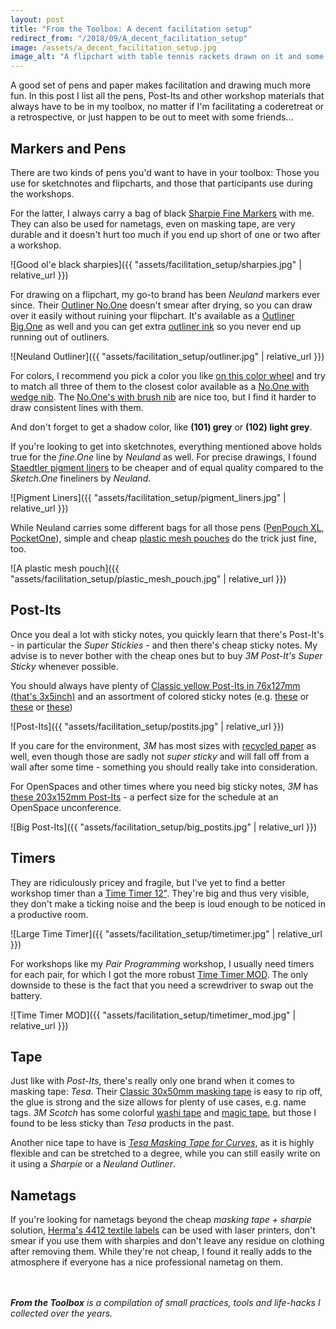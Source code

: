 ```yaml
---
layout: post
title: "From the Toolbox: A decent facilitation setup"
redirect_from: "/2018/09/A_decent_facilitation_setup"
image: /assets/a_decent_facilitation_setup.jpg
image_alt: "A flipchart with table tennis rackets drawn on it and some markers"
---
```

A good set of pens and paper makes facilitation and drawing much more fun. In this post I list all the pens, Post-Its and other workshop materials that always have to be in my toolbox, no matter if I'm facilitating a coderetreat or a retrospective, or just happen to be out to meet with some friends...

## Markers and Pens

There are two kinds of pens you'd want to have in your toolbox: Those you use for sketchnotes and flipcharts, and those that participants use during the workshops.

For the latter, I always carry a bag of black [Sharpie Fine Markers](http://www.sharpie.com/sharpie/fine/SHFineBlackFine.html#cgid=classic&start=1) with me. They can also be used for nametags, even on masking tape, are very durable and it doesn't hurt too much if you end up short of one or two after a workshop.

![Good ol'e black sharpies]({{ "assets/facilitation_setup/sharpies.jpg" | relative_url }})

For drawing on a flipchart, my go-to brand has been *Neuland* markers ever since. Their [Outliner No.One](https://eu.neuland.com/markers-more/neuland-markers/outliner-wedge-nib-2-6-mm.html) doesn't smear after drying, so you can draw over it easily without ruining your flipchart. It's available as a [Outliner Big.One](https://eu.neuland.com/markers-more/neuland-markers/outliner-wedge-nib-6-12-mm.html) as well and you can get extra [outliner ink](https://eu.neuland.com/markers-more/refill-inks/refillone-ink-outliner-permanent.html) so you never end up running out of outliners.

![Neuland Outliner]({{ "assets/facilitation_setup/outliner.jpg" | relative_url }})

For colors, I recommend you pick a color you like [on this color wheel](https://color.adobe.com/create/color-wheel/?base=2&rule=Triad&selected=0&name=My%20Color%20Theme&mode=rgb&rgbvalues=0.6027817349030464,0.06999999999999998,0.7,1,0.7551170835223047,0.09999999999999998,0.8456852934968992,0,1,0.07999999999999999,0.8,0.5760214645748966,0.03500000000000003,0.7,0.49313093603098085&swatchOrder=0,1,2,3,4
) and try to match all three of them to the closest color available as a [No.One with wedge nib](https://eu.neuland.com/markers-more/neuland-markers/neuland-no.one-wedge-nib-single-colours.html). The [No.One's with brush nib](https://eu.neuland.com/markers-more/neuland-markers/artmarker-brush-nib-0.5-7-mm-single-colours.html?c=763) are nice too, but I find it harder to draw consistent lines with them.

And don't forget to get a shadow color, like **(101) grey** or **(102) light grey**.

If you're looking to get into sketchnotes, everything mentioned above holds true for the *fine.One* line by *Neuland* as well. For precise drawings, I found [Staedtler pigment liners](https://www.staedtler.com/intl/en/products/products-for-colouring/fineliners/pigment-liner-308-fineliner-308-sb6p/) to be cheaper and of equal quality compared to the *Sketch.One* fineliners by *Neuland*.

![Pigment Liners]({{ "assets/facilitation_setup/pigment_liners.jpg" | relative_url }})

While Neuland carries some different bags for all those pens ([PenPouch XL](https://eu.neuland.com/markers-more/marker-accessories/penpouch-xl.html?c=762), [PocketOne](https://eu.neuland.com/markers-more/marker-accessories/pocketone.html)), simple and cheap [plastic mesh pouches](https://www.modulor.de/en/handy-zippered-pouch-transparent.html) do the trick just fine, too.

![A plastic mesh pouch]({{ "assets/facilitation_setup/plastic_mesh_pouch.jpg" | relative_url }})

## Post-Its

Once you deal a lot with sticky notes, you quickly learn that there's Post-It's - in particular the *Super Stickies* - and then there's cheap sticky notes. My advise is to never bother with the cheap ones but to buy *3M Post-It's Super Sticky* whenever possible.

You should always have plenty of [Classic yellow Post-Its in 76x127mm (that's 3x5inch)](https://www.3mdeutschland.de/3M/de_DE/post-it-notes/products/~/Post-it-Super-Sticky-Notes-65516SYP-127-x-76-mm-gelb-16-Bl%C3%B6cke-%C3%A0-90-Blatt/?N=5002385+8709316+8709380+8710660+8711017+8711713+8719859+8725055+3294243765&rt=rud) and an assortment of colored sticky notes (e.g. [these](https://www.3mdeutschland.de/3M/de_DE/post-it-notes/products/~/Post-it-Super-Sticky-Notes-6556SR-127-x-76-mm-neongr%C3%BCn-neonorange-ultrablau-ultragelb-ultrapink-6-Bl%C3%B6cke-%C3%A0-90-Blatt/?N=5002385+8711713+8719859+8724298+3293448080&preselect=7568222+8709316+8709380+8710660+8711017+3293786499+3294410497&rt=rud) or [these](https://www.3mdeutschland.de/3M/de_DE/post-it-notes/products/~/Post-it-Super-Sticky-Notes-6556SJ-127-x-76-mm-mohnrot-neongr%C3%BCn-ultrablau-6-Bl%C3%B6cke-%C3%A0-90-Blatt/?N=5002385+8711713+8719859+8724298+3293282732&preselect=7568222+8709316+8709380+8710660+8711017+3293786499+3294410497&rt=rud) or [these](https://www.3mdeutschland.de/3M/de_DE/post-it-notes/products/~/Post-it-Super-Sticky-Notes-6556SM-127-x-76-mm-hellblau-6-Bl%C3%B6cke-%C3%A0-90-Blatt/?N=5002385+8711713+8719859+8724298+3293448071&preselect=7568222+8709316+8709380+8710660+8711017+3293786499+3294410497&rt=rud))


![Post-Its]({{ "assets/facilitation_setup/postits.jpg" | relative_url }})

If you care for the environment, *3M* has most sizes with [recycled paper](https://www.post-it.com/3M/en_US/post-it/products/~/Post-it-Products/Notes/?N=4327+5927575+8756797+3294529207+3294857497&rt=r3) as well, even though those are sadly not *super sticky* and will fall off from a wall after some time - something you should really take into consideration.

For OpenSpaces and other times where you need big sticky notes, *3M* has [these 203x152mm Post-Its](https://www.3mdeutschland.de/3M/de_DE/post-it-notes/products/~/Post-it-Super-Sticky-Meeting-Notes-6845-SSP-203-x-152-mm-neongr%C3%BCn-neonorange-ultragelb-ultrapink-4-Bl%C3%B6cke-%C3%A0-45-Blatt/?N=5002385+8711713+8719859+8724302+3293282749&preselect=3292687982+3293786499&rt=rud) - a perfect size for the schedule at an OpenSpace unconference.

![Big Post-Its]({{ "assets/facilitation_setup/big_postits.jpg" | relative_url }})

## Timers

They are ridiculously pricey and fragile, but I've yet to find a better workshop timer than a [Time Timer 12"](https://www.timetimer.com/collections/all/products/time-timer-12-inch). They're big and thus very visible, they don't make a ticking noise and the beep is loud enough to be noticed in a productive room.

![Large Time Timer]({{ "assets/facilitation_setup/timetimer.jpg" | relative_url }})

For workshops like my *Pair Programming* workshop, I usually need timers for each pair, for which I got the more robust [Time Timer MOD](https://www.timetimer.com/collections/all/products/time-timer-mod). The only downside to these is the fact that you need a screwdriver to swap out the battery.

![Time Timer MOD]({{ "assets/facilitation_setup/timetimer_mod.jpg" | relative_url }})

## Tape

Just like with *Post-Its*, there's really only one brand when it comes to masking tape: *Tesa*. Their [Classic 30x50mm masking tape](https://www.tesa.com/en/consumer/tesa-masking-tape-classic.html) is easy to rip off, the glue is strong and the size allows for plenty of use cases, e.g. name tags. *3M Scotch* has some colorful [washi tape](https://www.scotchbrand.com/3M/en_US/scotch-brand/products/catalog/~/Scotch-Expressions-Washi-Tape/?N=4335+3294414410+3294529207&rt=rud) and [magic tape](https://www.scotchbrand.com/3M/en_US/scotch-brand/products/catalog/~/Scotch-Expressions-Magic-Tape/?N=4335+3294529207+3294582060&preselect=5003024+5584785+3293786499&rt=rud#variation4), but those I found to be less sticky than *Tesa* products in the past.

Another nice tape to have is [*Tesa Masking Tape for Curves*](https://www.tesa.com/en/consumer/tesa-masking-tape-for-curves.html), as it is highly flexible and can be stretched to a degree, while you can still easily write on it using a *Sharpie* or a *Neuland Outliner*.

## Nametags

If you're looking for nametags beyond the cheap *masking tape + sharpie* solution, [Herma's 4412 textile labels](https://www.herma.co.uk/product/textilename-labels-a4-special-4412/) can be used with laser printers, don't smear if you use them with sharpies and don't leave any residue on clothing after removing them. While they're not cheap, I found it really adds to the atmosphere if everyone has a nice professional nametag on them.

<br/><br/>
_**From the Toolbox** is a compilation of small practices, tools and life-hacks I collected over the years._
